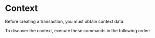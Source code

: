 # Context

Before creating a transaction, you must obtain context data.

To discover the context, execute these commands in the following order:
